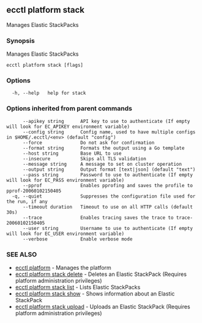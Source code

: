 ## ecctl platform stack

Manages Elastic StackPacks

### Synopsis

Manages Elastic StackPacks

```
ecctl platform stack [flags]
```

### Options

```
  -h, --help   help for stack
```

### Options inherited from parent commands

```
      --apikey string      API key to use to authenticate (If empty will look for EC_APIKEY environment variable)
      --config string      Config name, used to have multiple configs in $HOME/.ecctl/<env> (default "config")
      --force              Do not ask for confirmation
      --format string      Formats the output using a Go template
      --host string        Base URL to use
      --insecure           Skips all TLS validation
      --message string     A message to set on cluster operation
      --output string      Output format [text|json] (default "text")
      --pass string        Password to use to authenticate (If empty will look for EC_PASS environment variable)
      --pprof              Enables pprofing and saves the profile to pprof-20060102150405
  -q, --quiet              Suppresses the configuration file used for the run, if any
      --timeout duration   Timeout to use on all HTTP calls (default 30s)
      --trace              Enables tracing saves the trace to trace-20060102150405
      --user string        Username to use to authenticate (If empty will look for EC_USER environment variable)
      --verbose            Enable verbose mode
```

### SEE ALSO

* [ecctl platform](ecctl_platform.md)	 - Manages the platform
* [ecctl platform stack delete](ecctl_platform_stack_delete.md)	 - Deletes an Elastic StackPack (Requires platform administration privileges)
* [ecctl platform stack list](ecctl_platform_stack_list.md)	 - Lists Elastic StackPacks
* [ecctl platform stack show](ecctl_platform_stack_show.md)	 - Shows information about an Elastic StackPack
* [ecctl platform stack upload](ecctl_platform_stack_upload.md)	 - Uploads an Elastic StackPack (Requires platform administration privileges)

